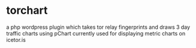 torchart
========

a php wordpress plugin which takes tor relay fingerprints and draws 3 day traffic charts using pChart
currently used for displaying metric charts on icetor.is
